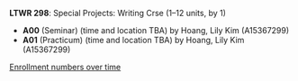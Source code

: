 **LTWR 298**: Special Projects: Writing Crse (1–12 units, by 1)

- **A00** (Seminar) (time and location TBA) by Hoang, Lily Kim (A15367299)
- **A01** (Practicum) (time and location TBA) by Hoang, Lily Kim (A15367299)

[Enrollment numbers over time](./LTWR298.tsv)
